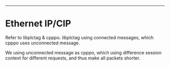 ---
# Ethernet IP/CIP

Refer to libplctag & cpppo. libplctag using connected messages, which cpppo uses unconnected message.

We using unconnected message as cpppo, which using difference session context for different requests, and thus make all packets shorter.


